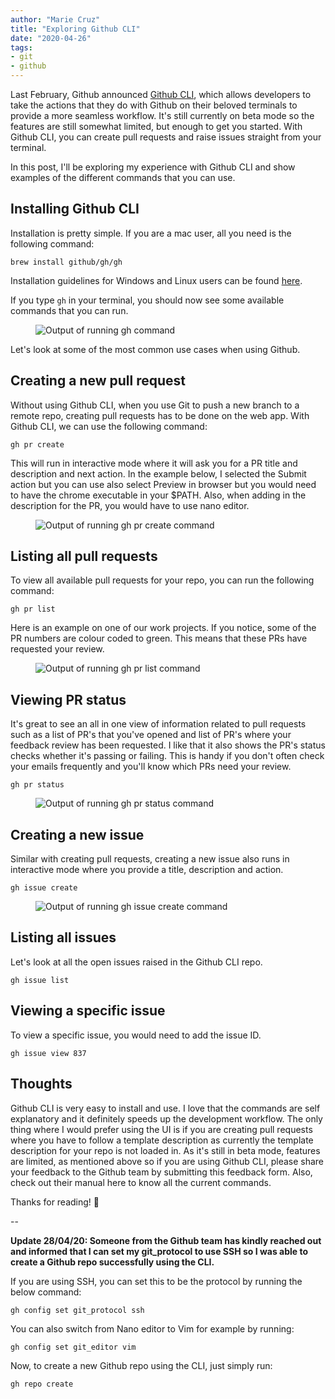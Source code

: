 ```yaml
---
author: "Marie Cruz"
title: "Exploring Github CLI"
date: "2020-04-26"
tags:
- git
- github
---
```


Last February, Github announced [Github CLI](https://github.blog/2020-02-12-supercharge-your-command-line-experience-github-cli-is-now-in-beta/), which allows developers to take the actions that they do with Github on their beloved terminals to provide a more seamless workflow. It's still currently on beta mode so the features are still somewhat limited, but enough to get you started. With Github CLI, you can create pull requests and raise issues straight from your terminal.

In this post, I'll be exploring my experience with Github CLI and show examples of the different commands that you can use. 

## Installing Github CLI

Installation is pretty simple. If you are a mac user, all you need is the following command:

`brew install github/gh/gh`

Installation guidelines for Windows and Linux users can be found [here](https://github.com/cli/cli#installation).

If you type `gh` in your terminal, you should now see some available commands that you can run.

<figure>
  <img src="../../images/gh.png" alt="Output of running gh command">
</figure>

Let's look at some of the most common use cases when using Github.

## Creating a new pull request

Without using Github CLI, when you use Git to push a new branch to a remote repo, creating pull requests has to be done on the web app. With Github CLI, we can use the following command:

`gh pr create`

This will run in interactive mode where it will ask you for a PR title and description and next action. In the example below, I selected the Submit action but you can use also select Preview in browser but you would need to have the chrome executable in your $PATH. Also, when adding in the description for the PR, you would have to use nano editor.

<figure>
  <img src="../../images/gh-pr-create.png" alt="Output of running gh pr create command">
</figure>

## Listing all pull requests

To view all available pull requests for your repo, you can run the following command:

`gh pr list`

Here is an example on one of our work projects. If you notice, some of the PR numbers are colour coded to green. This means that these PRs have requested your review.

<figure>
  <img src="../../images/gh-pr-list.png" alt="Output of running gh pr list command">
</figure>

## Viewing PR status

It's great to see an all in one view of information related to pull requests such as a list of PR's that you've opened and list of PR's where your feedback review has been requested. I like that it also shows the PR's status checks whether it's passing or failing. This is handy if you don't often check your emails frequently and you'll know which PRs need your review.

`gh pr status`

<figure>
  <img src="../../images/gh-pr-status.png" alt="Output of running gh pr status command">
</figure>

## Creating a new issue

Similar with creating pull requests, creating a new issue also runs in interactive mode where you provide a title, description and action.

`gh issue create`

<figure>
  <img src="../../images/gh-issue-create.png" alt="Output of running gh issue create command">
</figure>

## Listing all issues

Let's look at all the open issues raised in the Github CLI repo.

`gh issue list`

## Viewing a specific issue

To view a specific issue, you would need to add the issue ID.

`gh issue view 837`

## Thoughts

Github CLI is very easy to install and use. I love that the commands are self explanatory and it definitely speeds up the development workflow. The only thing where I would prefer using the UI is if you are creating pull requests where you have to follow a template description as currently the template description for your repo is not loaded in. As it's still in beta mode, features are limited, as mentioned above so if you are using Github CLI, please share your feedback to the Github team by submitting this feedback form. Also, check out their manual here to know all the current commands.

Thanks for reading! 🙂

--

**Update 28/04/20: Someone from the Github team has kindly reached out and informed that I can set my git_protocol to use SSH so I was able to create a Github repo successfully using the CLI.**


If you are using SSH, you can set this to be the protocol by running the below command:

`gh config set git_protocol ssh`

You can also switch from Nano editor to Vim for example by running:

`gh config set git_editor vim`

Now, to create a new Github repo using the CLI, just simply run:

`gh repo create`